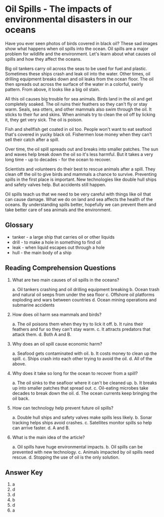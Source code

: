 # Oil Spills - The impacts of environmental disasters in our oceans

Have you ever seen photos of birds covered in black oil? These sad images show what happens when oil spills into the ocean. Oil spills are a major problem for wildlife and the environment. Let's learn about what causes oil spills and how they affect the oceans.

Big oil tankers carry oil across the seas to be used for fuel and plastic. Sometimes these ships crash and leak oil into the water. Other times, oil drilling equipment breaks down and oil leaks from the ocean floor. The oil then spreads out across the surface of the water in a colorful, swirly pattern. From above, it looks like a big oil stain.

All this oil causes big trouble for sea animals. Birds land in the oil and get completely soaked. The oil ruins their feathers so they can't fly or stay warm. Seals, sea otters, and other mammals also swim through the oil. It sticks to their fur and skins. When animals try to clean the oil off by licking it, they get very sick. The oil is poison.

Fish and shellfish get coated in oil too. People won't want to eat seafood that's covered in yucky black oil. Fishermen lose money when they can't sell their catch after a spill.

Over time, the oil spill spreads out and breaks into smaller patches. The sun and waves help break down the oil so it's less harmful. But it takes a very long time - up to decades - for the ocean to recover.

Scientists and volunteers do their best to rescue animals after a spill. They clean off the oil to give birds and mammals a chance to survive. Preventing spills in the first place is important. New technologies like double hull ships and safety valves help. But accidents still happen.

Oil spills teach us that we need to be very careful with things like oil that can cause damage. What we do on land and sea affects the health of the oceans. By understanding spills better, hopefully we can prevent them and take better care of sea animals and the environment.

## Glossary

- tanker - a large ship that carries oil or other liquids
- drill - to make a hole in something to find oil
- leak - when liquid escapes out through a hole
- hull - the main body of a ship

## Reading Comprehension Questions

1. What are two main causes of oil spills in the oceans?

   a. Oil tankers crashing and oil drilling equipment breaking
   b. Ocean trash and natural oil seeps from under the sea floor
   c. Offshore oil platforms exploding and wars between countries
   d. Ocean mining operations and submarine accidents

2. How does oil harm sea mammals and birds?

   a. The oil poisons them when they try to lick it off.
   b. It ruins their feathers and fur so they can't stay warm.
   c. It attracts predators that attack them.
   d. Both A and B.

3. Why does an oil spill cause economic harm?

   a. Seafood gets contaminated with oil.
   b. It costs money to clean up the spill.
   c. Ships crash into each other trying to avoid the oil.
   d. All of the above.

4. Why does it take so long for the ocean to recover from a spill?

   a. The oil sinks to the seafloor where it can't be cleaned up.
   b. It breaks up into smaller patches that spread out.
   c. Oil-eating microbes take decades to break down the oil.
   d. The ocean currents keep bringing the oil back.

5. How can technology help prevent future oil spills?

   a. Double hull ships and safety valves make spills less likely.
   b. Sonar tracking helps ships avoid crashes.
   c. Satellites monitor spills so help can arrive faster.
   d. A and B.

6. What is the main idea of the article?

   a. Oil spills have huge environmental impacts.
   b. Oil spills can be prevented with new technology.
   c. Animals impacted by oil spills need rescue.
   d. Stopping the use of oil is the only solution.

## Answer Key

1. a
2. d
3. d
4. b
5. d
6. a

